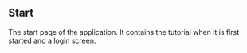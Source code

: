 ## Start
The start page of the application. It contains the tutorial when it is first started and a login screen.
